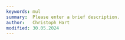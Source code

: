 ```yaml
---
keywords: mul
summary:  Please enter a brief description.
author:   Christoph Hart
modified: 30.05.2024
---
```

  
